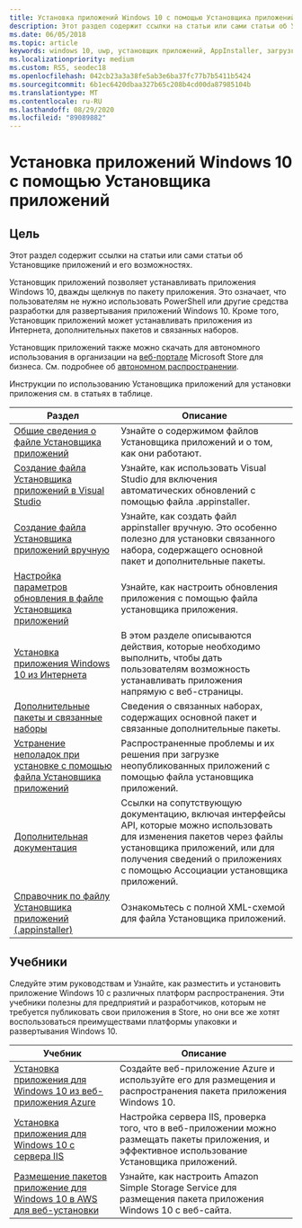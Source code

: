 ```yaml
---
title: Установка приложений Windows 10 с помощью Установщика приложений
description: Этот раздел содержит ссылки на статьи или сами статьи об Установщике приложений и его возможностях.
ms.date: 06/05/2018
ms.topic: article
keywords: windows 10, uwp, установщик приложений, AppInstaller, загрузка неопубликованных приложений, связанный набор, дополнительные пакеты
ms.localizationpriority: medium
ms.custom: RS5, seodec18
ms.openlocfilehash: 042cb23a3a38fe5ab3e6ba37fc77b7b5411b5424
ms.sourcegitcommit: 6b1ec6420dbaa327b65c208b4cd00da87985104b
ms.translationtype: MT
ms.contentlocale: ru-RU
ms.lasthandoff: 08/29/2020
ms.locfileid: "89089882"
---
```

# <a name="install-windows-10-apps-with-app-installer"></a>Установка приложений Windows 10 с помощью Установщика приложений

## <a name="purpose"></a>Цель
Этот раздел содержит ссылки на статьи или сами статьи об Установщике приложений и его возможностях.

Установщик приложений позволяет устанавливать приложения Windows 10, дважды щелкнув по пакету приложения. Это означает, что пользователям не нужно использовать PowerShell или другие средства разработки для развертывания приложений Windows 10. Кроме того, Установщик приложений может устанавливать приложения из Интернета, дополнительных пакетов и связанных наборов. 

Установщик приложений также можно скачать для автономного использования в организации на [веб-портале](https://businessstore.microsoft.com/store/details/app-installer/9NBLGGH4NNS1) Microsoft Store для бизнеса. См. подробнее об [автономном распространении](/microsoft-store/distribute-offline-apps#download-an-offline-licensed-app).

Инструкции по использованию Установщика приложений для установки приложения см. в статьях в таблице.

| Раздел | Описание |
|-------|-------------|
| [Общие сведения о файле Установщика приложений](app-installer-file-overview.md) | Узнайте о содержимом файлов Установщика приложений и о том, как они работают. |
| [Создание файла Установщика приложений в Visual Studio](create-appinstallerfile-vs.md)| Узнайте, как использовать Visual Studio для включения автоматических обновлений с помощью файла .appinstaller. |
| [Создание файла Установщика приложений вручную](how-to-create-appinstaller-file.md)| Узнайте, как создать файл appinstaller вручную. Это особенно полезно для установки связанного набора, содержащего основной пакет и дополнительные пакеты. |
| [Настройка параметров обновления в файле Установщика приложений](update-settings.md)  |  Узнайте, как настроить обновления приложения с помощью файла установщика приложения. |
| [Установка приложения Windows 10 из Интернета](installing-windows10-apps-web.md) | В этом разделе описываются действия, которые необходимо выполнить, чтобы дать пользователям возможность устанавливать приложения напрямую с веб-страницы. |
| [Дополнительные пакеты и связанные наборы](../package/optional-packages.md) | Сведения о связанных наборах, содержащих основной пакет и связанные дополнительные пакеты.  |
| [Устранение неполадок при установке с помощью файла Установщика приложений](troubleshoot-appinstaller-issues.md) | Распространенные проблемы и их решения при загрузке неопубликованных приложений с помощью файла установщика приложений. |
| [Дополнительная документация](app-installer-documentation.md) | Ссылки на сопутствующую документацию, включая интерфейсы API, которые можно использовать для изменения пакетов через файлы установщика приложений, или для получения сведений о приложениях с помощью Ассоциации установщика приложений.  |
| [Справочник по файлу Установщика приложений (.appinstaller)](/uwp/schemas/appinstallerschema/app-installer-file?context=%252fwindows%252fmsix%252frender) | Ознакомьтесь с полной XML-схемой для файла Установщика приложений. |

## <a name="tutorials"></a>Учебники

Следуйте этим руководствам и Узнайте, как разместить и установить приложение Windows 10 с различных платформ распространения. Эти учебники полезны для предприятий и разработчиков, которым не требуется публиковать свои приложения в Store, но они все же хотят воспользоваться преимуществами платформы упаковки и развертывания Windows 10.

| Учебник | Описание |
|----------|-------------|
| [Установка приложения для Windows 10 из веб-приложения Azure](web-install-azure.md) | Создайте веб-приложение Azure и используйте его для размещения и распространения пакета приложения Windows 10. |
| [Установка приложения для Windows 10 с сервера IIS](web-install-IIS.md) | Настройка сервера IIS, проверка того, что в веб-приложении можно размещать пакеты приложения, и эффективное использование Установщика приложений. |
| [Размещение пакетов приложение для Windows 10 в AWS для веб-установки](web-install-aws.md) | Узнайте, как настроить Amazon Simple Storage Service для размещения пакета приложения Windows 10 с веб-сайта. |
